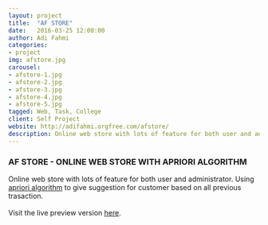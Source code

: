 ```yaml
---
layout: project
title:  "AF STORE"
date:   2016-03-25 12:00:00
author: Adi Fahmi
categories:
- project
img: afstore.jpg
carousel:
- afstore-1.jpg
- afstore-2.jpg
- afstore-3.jpg
- afstore-4.jpg
- afstore-5.jpg
tagged: Web, Task, College
client: Self Project
website: http://adifahmi.orgfree.com/afstore/
description: Online web store with lots of feature for both user and administrator. Using apriori algorithm to give suggestion for customer based on all previous trasaction.
---
```

<h3>AF STORE - ONLINE WEB STORE WITH APRIORI ALGORITHM</h3>
Online web store with lots of feature for both user and administrator. Using <a href="https://www.wikiwand.com/en/Apriori_algorithm" target="_blank">apriori algorithm</a> to give suggestion for customer based on all previous trasaction.
<br><br>
Visit the live preview version <a href="http://adifahmi.orgfree.com/afstore/" target="_blank">here</a>.
